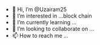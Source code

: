 - 👋 Hi, I’m @Uzairam25
- 👀 I’m interested in ...block chain
- 🌱 I’m currently learning ...
- 💞️ I’m looking to collaborate on ...
- 📫 How to reach me ...

<!---
Uzairam25/Uzairam25 is a ✨ special ✨ repository because its `README.md` (this file) appears on your GitHub profile.
You can click the Preview link to take a look at your changes.
--->

